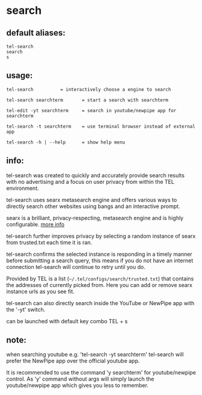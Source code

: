 # search

## default aliases:
```
tel-search
search
s
```
## usage:
```
tel-search			= interactively choose a engine to search

tel-search searchterm		= start a search with searchterm

tel-edit -yt searchterm		= search in youtube/newpipe app for searchterm

tel-search -t searchterm	= use terminal browser instead of external app

tel-search -h | --help 		= show help menu
```
## info:

tel-search was created to quickly and accurately provide search results with no advertising and a focus on user privacy from within the TEL environment.

tel-search uses searx metasearch engine and offers various ways to directly search other websites using bangs and an interactive prompt.

searx is a brilliant, privacy-respecting, metasearch engine and is highly configurable. [more info](https://en.wikipedia.org/wiki/Searx)

tel-search further improves privacy by selecting a random instance of searx from trusted.txt each time it is ran.

tel-search confirms the selected instance is responding in a timely manner before submitting a search query, this means if you do not have an internet connection tel-search will continue to retry until you do.

Provided by TEL is a list (`~/.tel/configs/search/trusted.txt`) that contains the addresses of currently picked from. Here you can add or remove searx instance urls as you see fit.

tel-search can also directly search inside the YouTube or NewPipe app with the '-yt' switch.

can be launched with default key combo TEL + s 

## note:

when searching youtube e.g. 'tel-search -yt searchterm' tel-search will prefer the NewPipe app over the official youtube app.

It is recommended to use the command 'y searchterm' for youtube/newpipe control. As 'y' command without args will simply launch the youtube/newpipe app which gives you less to remember.

